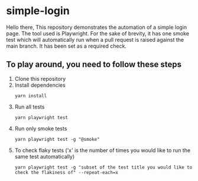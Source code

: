 # simple-login
Hello there,
This repository demonstrates the automation of a simple login page. The tool used is Playwright. For the sake of brevity, it has one smoke test which will automatically run when a pull request is raised against the main branch. It has been set as a required check.

## To play around, you need to follow these steps
1. Clone this repository
2. Install dependencies
   ```
   yarn install
   ```
3. Run all tests
   ```
   yarn playwright test
   ```
4. Run only smoke tests
   ```
   yarn playwright test -g "@smoke"
   ```
5. To check flaky tests ('x' is the number of times you would like to run the same test automatically)
   ```
   yarn playwright test -g "subset of the test title you would like to check the flakiness of" --repeat-each=x
   ```
